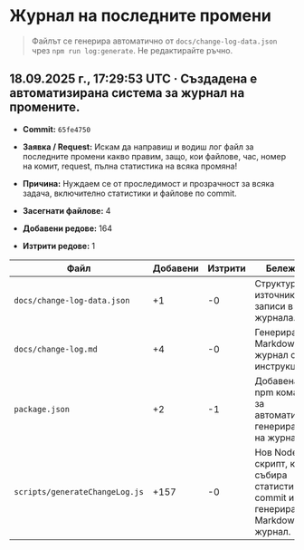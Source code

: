 # Журнал на последните промени

> Файлът се генерира автоматично от `docs/change-log-data.json` чрез `npm run log:generate`. Не редактирайте ръчно.

## 18.09.2025 г., 17:29:53 UTC · Създадена е автоматизирана система за журнал на промените.

- **Commit:** `65fe4750`
- **Заявка / Request:** Искам да направиш и водиш лог файл за последните промени какво правим, защо, кои файлове, час, номер на комит, request, пълна статистика на всяка промяна!
- **Причина:** Нуждаем се от проследимост и прозрачност за всяка задача, включително статистики и файлове по commit.

- **Засегнати файлове:** 4
- **Добавени редове:** 164
- **Изтрити редове:** 1

| Файл | Добавени | Изтрити | Бележка |
| --- | --- | --- | --- |
| `docs/change-log-data.json` | +1 | -0 | Структуриран източник за записи в журнала. |
| `docs/change-log.md` | +4 | -0 | Генериран Markdown журнал с инструкции. |
| `package.json` | +2 | -1 | Добавена npm команда за автоматично генериране на журнала. |
| `scripts/generateChangeLog.js` | +157 | -0 | Нов Node скрипт, който събира статистика за commit и генерира Markdown журнал. |

